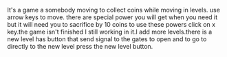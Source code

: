 It's a game a somebody moving to collect coins while moving in levels. use arrow keys to move. there are special power you will get when you need it but it will need you to sacrifice by 10 coins to use these powers click on x key.the game isn't finished I still working in it.I add more levels.there is a new level has button that send signal to the gates to open and to go to directly to the new level press the new level button.
